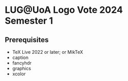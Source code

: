 # LUG@UoA Logo Vote 2024 Semester 1

## Prerequisites

* TeX Live 2022 or later; or MikTeX
* caption
* fancyhdr
* graphics
* xcolor
